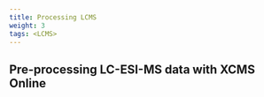 ```yaml
---
title: Processing LCMS
weight: 3
tags: <LCMS>
---
```


## Pre-processing LC-ESI-MS data with XCMS Online